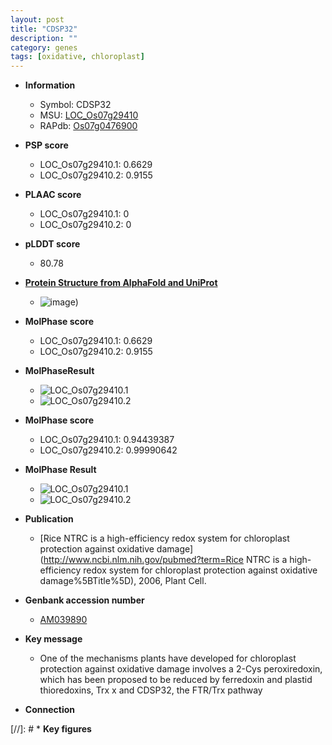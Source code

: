 ```yaml
---
layout: post
title: "CDSP32"
description: ""
category: genes
tags: [oxidative, chloroplast]
---
```


* **Information**  
    + Symbol: CDSP32  
    + MSU: [LOC_Os07g29410](http://rice.plantbiology.msu.edu/cgi-bin/ORF_infopage.cgi?orf=LOC_Os07g29410)  
    + RAPdb: [Os07g0476900](http://rapdb.dna.affrc.go.jp/viewer/gbrowse_details/irgsp1?name=Os07g0476900)  

* **PSP score**  
    + LOC_Os07g29410.1: 0.6629 
    + LOC_Os07g29410.2: 0.9155 

* **PLAAC score**  
    + LOC_Os07g29410.1: 0 
    + LOC_Os07g29410.2: 0 

* **pLDDT score**
    + 80.78

* **[Protein Structure from AlphaFold and UniProt](https://www.uniprot.org/uniprotkb/Q84NN4/entry#structure)**
    + ![image](https://ricepsp.github.io/images/Q8/AF-Q84NN4-F1.png))

* **MolPhase score**
    + LOC_Os07g29410.1: 0.6629
    + LOC_Os07g29410.2: 0.9155

* **MolPhaseResult**
    + ![LOC_Os07g29410.1](https://ricepsp.github.io/pictures/LOC_Os07g/LOC_Os07g29410.1.png)
    + ![LOC_Os07g29410.2](https://ricepsp.github.io/pictures/LOC_Os07g/LOC_Os07g29410.2.png)

* **MolPhase score**
    + LOC_Os07g29410.1: 0.94439387
    + LOC_Os07g29410.2: 0.99990642

* **MolPhase Result**
    + ![LOC_Os07g29410.1](https://304243504.github.io/Pictures/LOC_Os07g/LOC_Os07g29410.1.png)
    + ![LOC_Os07g29410.2](https://304243504.github.io/Pictures/LOC_Os07g/LOC_Os07g29410.2.png)

* **Publication**  
    + [Rice NTRC is a high-efficiency redox system for chloroplast protection against oxidative damage](http://www.ncbi.nlm.nih.gov/pubmed?term=Rice NTRC is a high-efficiency redox system for chloroplast protection against oxidative damage%5BTitle%5D), 2006, Plant Cell.

* **Genbank accession number**  
    + [AM039890](http://www.ncbi.nlm.nih.gov/nuccore/AM039890)

* **Key message**  
    + One of the mechanisms plants have developed for chloroplast protection against oxidative damage involves a 2-Cys peroxiredoxin, which has been proposed to be reduced by ferredoxin and plastid thioredoxins, Trx x and CDSP32, the FTR/Trx pathway

* **Connection**  

[//]: # * **Key figures**  


